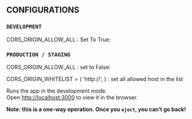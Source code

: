 ## CONFIGURATIONS

### `DEVELOPMENT`
CORS_ORIGIN_ALLOW_ALL : Set To True:



### `PRODUCTION / STAGING`
CORS_ORIGIN_ALLOW_ALL : set to False:

CORS_ORIGIN_WHITELIST = (
    'http://',
)
: set all allowed host in the list



Runs the app in the development mode.<br />
Open [http://localhost:3000](http://localhost:3000) to view it in the browser.


**Note: this is a one-way operation. Once you `eject`, you can’t go back!**

